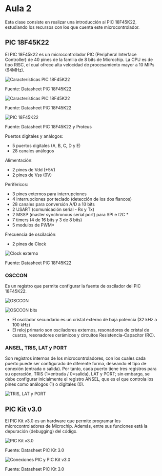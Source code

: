 <h1>Aula 2</h1>

Esta clase consiste en realizar una introducción al PIC 18F45K22, estudiando los recursos con los que cuenta este microcontrolador.

<h2>PIC 18F45K22</h2>

El PIC 18F45k22 es un microcontrolador PIC (Peripheral Interface Controller) de 40 pines de la familia de 8 bits de Microchip. La CPU es de tipo RISC, el cual ofrece alta velocidad de procesamiento mayor a 10 MIPs (64MHz).

![Características PIC 18F45K22](image.png)

Fuente: Datasheet PIC 18F45K22

![Características PIC 18F45K22](image-1.png)

Fuente: Datasheet PIC 18F45K22

![PIC 18F45K22](image-2.png)

Fuente: Datasheet PIC 18F45K22 y Proteus

Puertos digitales y análogos:
- 5 puertos digitales (A, B, C, D y E)
- 28 canales análogos

Alimentación:
- 2 pines de Vdd (+5V) 
- 2 pines de Vss (0V) 

Periféricos:

- 3 pines externos para interrupciones
- 4 interrupciones por teclado (detección de los dos flancos)
- 28 canales para conversión A/D a 10 bits 
- 2 USART (comunicación serial - Rx y Tx) 
- 2 MSSP (master synchronous serial port) para SPI e I2C *
- 7 timers (4 de 16 bits y 3 de 8 bits)
- 5 modulos de PWM*

Frecuencia de oscilación:
- 2 pines de Clock 

![Clock externo](image-3.png)

Fuente: Datasheet PIC 18F45K22

<h3>OSCCON</h3>

Es un registro que permite configurar la fuente de oscilador del PIC 18F45K22.

![OSCCON](image-4.png)

![OSCCON bits](image-5.png)

* El oscilador secundario es un cristal externo de baja potencia (32 kHz a 100 kHz) 
* El reloj primario son osciladores externos, resonadores de cristal de cuarzo, resonadores cerámicos y circuitos Resistencia-Capacitor (RC).

<h3>ANSEL, TRIS, LAT y PORT</h3>

Son registros internos de los microcontroladores, con los cuales cada puerto puede ser configurado de diferente forma, deseando el tipo de conexión (entrada o salida). Por tanto, cada puerto tiene tres registros para su operación, TRIS (1=entrada / 0=salida), LAT y PORT; sin embargo, se debe configurar inicialmente el registro ANSEL, que es el que controla los pines como análogos (1) o digitales (0).

![TRIS, LAT y PORT](image-6.png)

<h2>PIC Kit v3.0</h2>

El PIC Kit v3.0 es un hardware que permite programar los microcontroladores de Microchip. Además, entre sus funciones está la depuración (debugging) del código.

![PIC Kit v3.0](image-7.png)

Fuente: Datasheet PIC Kit 3.0

![Conexiones PIC y PIC Kit v3.0](image-8.png)

Fuente: Datasheet PIC Kit 3.0







